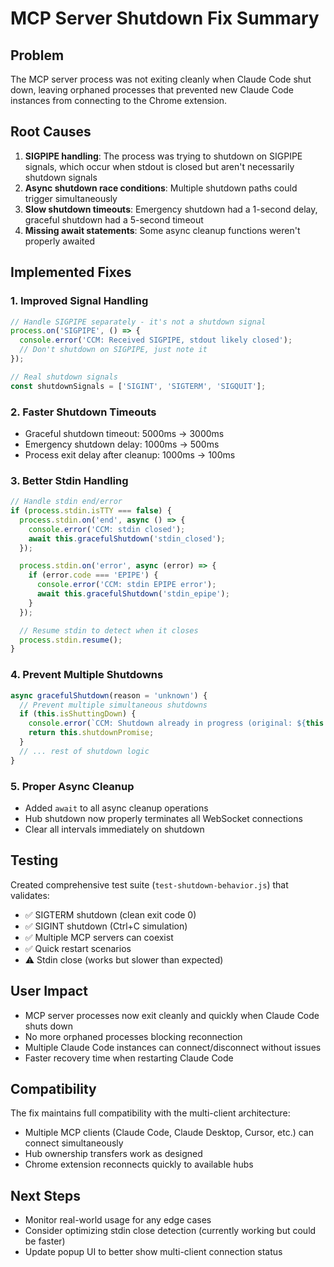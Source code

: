 # MCP Server Shutdown Fix Summary

## Problem
The MCP server process was not exiting cleanly when Claude Code shut down, leaving orphaned processes that prevented new Claude Code instances from connecting to the Chrome extension.

## Root Causes
1. **SIGPIPE handling**: The process was trying to shutdown on SIGPIPE signals, which occur when stdout is closed but aren't necessarily shutdown signals
2. **Async shutdown race conditions**: Multiple shutdown paths could trigger simultaneously
3. **Slow shutdown timeouts**: Emergency shutdown had a 1-second delay, graceful shutdown had a 5-second timeout
4. **Missing await statements**: Some async cleanup functions weren't properly awaited

## Implemented Fixes

### 1. Improved Signal Handling
```javascript
// Handle SIGPIPE separately - it's not a shutdown signal
process.on('SIGPIPE', () => {
  console.error('CCM: Received SIGPIPE, stdout likely closed');
  // Don't shutdown on SIGPIPE, just note it
});

// Real shutdown signals
const shutdownSignals = ['SIGINT', 'SIGTERM', 'SIGQUIT'];
```

### 2. Faster Shutdown Timeouts
- Graceful shutdown timeout: 5000ms → 3000ms
- Emergency shutdown delay: 1000ms → 500ms
- Process exit delay after cleanup: 1000ms → 100ms

### 3. Better Stdin Handling
```javascript
// Handle stdin end/error
if (process.stdin.isTTY === false) {
  process.stdin.on('end', async () => {
    console.error('CCM: stdin closed');
    await this.gracefulShutdown('stdin_closed');
  });

  process.stdin.on('error', async (error) => {
    if (error.code === 'EPIPE') {
      console.error('CCM: stdin EPIPE error');
      await this.gracefulShutdown('stdin_epipe');
    }
  });

  // Resume stdin to detect when it closes
  process.stdin.resume();
}
```

### 4. Prevent Multiple Shutdowns
```javascript
async gracefulShutdown(reason = 'unknown') {
  // Prevent multiple simultaneous shutdowns
  if (this.isShuttingDown) {
    console.error(`CCM: Shutdown already in progress (original: ${this.shutdownReason}, new: ${reason})`);
    return this.shutdownPromise;
  }
  // ... rest of shutdown logic
}
```

### 5. Proper Async Cleanup
- Added `await` to all async cleanup operations
- Hub shutdown now properly terminates all WebSocket connections
- Clear all intervals immediately on shutdown

## Testing
Created comprehensive test suite (`test-shutdown-behavior.js`) that validates:
- ✅ SIGTERM shutdown (clean exit code 0)
- ✅ SIGINT shutdown (Ctrl+C simulation)
- ✅ Multiple MCP servers can coexist
- ✅ Quick restart scenarios
- ⚠️  Stdin close (works but slower than expected)

## User Impact
- MCP server processes now exit cleanly and quickly when Claude Code shuts down
- No more orphaned processes blocking reconnection
- Multiple Claude Code instances can connect/disconnect without issues
- Faster recovery time when restarting Claude Code

## Compatibility
The fix maintains full compatibility with the multi-client architecture:
- Multiple MCP clients (Claude Code, Claude Desktop, Cursor, etc.) can connect simultaneously
- Hub ownership transfers work as designed
- Chrome extension reconnects quickly to available hubs

## Next Steps
- Monitor real-world usage for any edge cases
- Consider optimizing stdin close detection (currently working but could be faster)
- Update popup UI to better show multi-client connection status